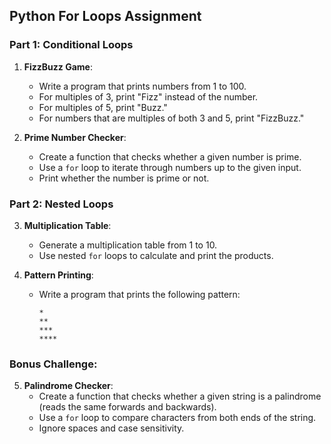 ## Python For Loops Assignment

### Part 1: Conditional Loops

1. **FizzBuzz Game**:
    - Write a program that prints numbers from 1 to 100.
    - For multiples of 3, print "Fizz" instead of the number.
    - For multiples of 5, print "Buzz."
    - For numbers that are multiples of both 3 and 5, print "FizzBuzz."

2. **Prime Number Checker**:
    - Create a function that checks whether a given number is prime.
    - Use a `for` loop to iterate through numbers up to the given input.
    - Print whether the number is prime or not.

### Part 2: Nested Loops

3. **Multiplication Table**:
    - Generate a multiplication table from 1 to 10.
    - Use nested `for` loops to calculate and print the products.

4. **Pattern Printing**:
    - Write a program that prints the following pattern:
      ```
      *
      **
      ***
      ****
      ```

### Bonus Challenge:

5. **Palindrome Checker**:
    - Create a function that checks whether a given string is a palindrome (reads the same forwards and backwards).
    - Use a `for` loop to compare characters from both ends of the string.
    - Ignore spaces and case sensitivity.
